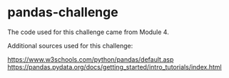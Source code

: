 # pandas-challenge
The code used for this challenge came from Module 4. 

Additional sources used for this challenge: 

https://www.w3schools.com/python/pandas/default.asp 
https://pandas.pydata.org/docs/getting_started/intro_tutorials/index.html
